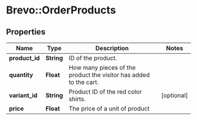 # Brevo::OrderProducts

## Properties
Name | Type | Description | Notes
------------ | ------------- | ------------- | -------------
**product_id** | **String** | ID of the product. | 
**quantity** | **Float** | How many pieces of the product the visitor has added to the cart. | 
**variant_id** | **String** | Product ID of the red color shirts. | [optional] 
**price** | **Float** | The price of a unit of product | 


